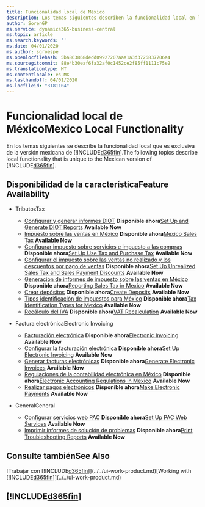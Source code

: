 ```yaml
---
title: Funcionalidad local de México
description: Los temas siguientes describen la funcionalidad local en la versión mexicana de Business Central.
author: SorenGP
ms.service: dynamics365-business-central
ms.topic: article
ms.search.keywords: ''
ms.date: 04/01/2020
ms.author: sgroespe
ms.openlocfilehash: 5ba863868dedd09927207aaa1a3d3726837706a4
ms.sourcegitcommit: 88e4b30eaf6fa32af0c1452ce2f85ff1111c75e2
ms.translationtype: HT
ms.contentlocale: es-MX
ms.lasthandoff: 04/01/2020
ms.locfileid: "3181104"
---
```

# <a name="mexico-local-functionality"></a><span data-ttu-id="25cf2-103">Funcionalidad local de México</span><span class="sxs-lookup"><span data-stu-id="25cf2-103">Mexico Local Functionality</span></span>
<span data-ttu-id="25cf2-104">En los temas siguientes se describe la funcionalidad local que es exclusiva de la versión mexicana de [!INCLUDE[d365fin](../../includes/d365fin_md.md)].</span><span class="sxs-lookup"><span data-stu-id="25cf2-104">The following topics describe local functionality that is unique to the Mexican version of [!INCLUDE[d365fin](../../includes/d365fin_md.md)].</span></span>  

## <a name="feature-availability"></a><span data-ttu-id="25cf2-105">Disponibilidad de la característica</span><span class="sxs-lookup"><span data-stu-id="25cf2-105">Feature Availability</span></span>  

* <span data-ttu-id="25cf2-106">Tributos</span><span class="sxs-lookup"><span data-stu-id="25cf2-106">Tax</span></span>
    * <span data-ttu-id="25cf2-107">[Configurar y generar informes DIOT](ui-extensions-setup-and-generate-diot-report-mx.md) **Disponible ahora**</span><span class="sxs-lookup"><span data-stu-id="25cf2-107">[Set Up and Generate DIOT Reports](ui-extensions-setup-and-generate-diot-report-mx.md) **Available Now**</span></span>
    * <span data-ttu-id="25cf2-108">[Impuesto sobre las ventas en México](mexico-sales-tax.md) **Disponible ahora**</span><span class="sxs-lookup"><span data-stu-id="25cf2-108">[Mexico Sales Tax](mexico-sales-tax.md) **Available Now**</span></span>
    * <span data-ttu-id="25cf2-109">[Configurar impuesto sobre servicios e impuesto a las compras](how-to-set-up-use-tax-and-purchase-tax.md) **Disponible ahora**</span><span class="sxs-lookup"><span data-stu-id="25cf2-109">[Set Up Use Tax and Purchase Tax](how-to-set-up-use-tax-and-purchase-tax.md) **Available Now**</span></span>
    * <span data-ttu-id="25cf2-110">[Configurar el impuesto sobre las ventas no realizado y los descuentos por pago de ventas](how-to-set-up-unrealized-sales-tax-and-sales-payment-discounts.md) **Disponible ahora**</span><span class="sxs-lookup"><span data-stu-id="25cf2-110">[Set Up Unrealized Sales Tax and Sales Payment Discounts](how-to-set-up-unrealized-sales-tax-and-sales-payment-discounts.md) **Available Now**</span></span>
    * <span data-ttu-id="25cf2-111">[Generación de informes de impuesto sobre las ventas en México](mexico-sales-tax.md) **Disponible ahora**</span><span class="sxs-lookup"><span data-stu-id="25cf2-111">[Reporting Sales Tax in Mexico](mexico-sales-tax.md) **Available Now**</span></span>
    * <span data-ttu-id="25cf2-112">[Crear depósitos](how-to-create-deposits.md) **Disponible ahora**</span><span class="sxs-lookup"><span data-stu-id="25cf2-112">[Create Deposits](how-to-create-deposits.md) **Available Now**</span></span>
    * <span data-ttu-id="25cf2-113">[Tipos identificación de impuestos para México](tax-identification-types-for-mexico.md) **Disponible ahora**</span><span class="sxs-lookup"><span data-stu-id="25cf2-113">[Tax Identification Types for Mexico](tax-identification-types-for-mexico.md) **Available Now**</span></span>
    * <span data-ttu-id="25cf2-114">[Recálculo del IVA](vat-recalculation.md) **Disponible ahora**</span><span class="sxs-lookup"><span data-stu-id="25cf2-114">[VAT Recalculation](vat-recalculation.md) **Available Now**</span></span>

* <span data-ttu-id="25cf2-115">Factura electrónica</span><span class="sxs-lookup"><span data-stu-id="25cf2-115">Electronic Invoicing</span></span>
    * <span data-ttu-id="25cf2-116">[Facturación electrónica](electronic-invoicing.md) **Disponible ahora**</span><span class="sxs-lookup"><span data-stu-id="25cf2-116">[Electronic Invoicing](electronic-invoicing.md) **Available Now**</span></span>
    * <span data-ttu-id="25cf2-117">[Configurar la facturación electrónica](how-to-set-up-electronic-invoicing.md) **Disponible ahora**</span><span class="sxs-lookup"><span data-stu-id="25cf2-117">[Set Up Electronic Invoicing](how-to-set-up-electronic-invoicing.md) **Available Now**</span></span>
    * <span data-ttu-id="25cf2-118">[Generar facturas electrónicas](how-to-generate-electronic-invoices.md) **Disponible ahora**</span><span class="sxs-lookup"><span data-stu-id="25cf2-118">[Generate Electronic Invoices](how-to-generate-electronic-invoices.md) **Available Now**</span></span>
    * <span data-ttu-id="25cf2-119">[Regulaciones de la contabilidad electrónica en México](electronic-accounting-regulations.md) **Disponible ahora**</span><span class="sxs-lookup"><span data-stu-id="25cf2-119">[Electronic Accounting Regulations in Mexico](electronic-accounting-regulations.md) **Available Now**</span></span>
    * <span data-ttu-id="25cf2-120">[Realizar pagos electrónicos](../../finance-make-payments-with-bank-data-conversion-service-or-sepa-credit-transfer.md#exporting-payments-to-a-bank-file) **Disponible ahora**</span><span class="sxs-lookup"><span data-stu-id="25cf2-120">[Make Electronic Payments](../../finance-make-payments-with-bank-data-conversion-service-or-sepa-credit-transfer.md#exporting-payments-to-a-bank-file) **Available Now**</span></span>

* <span data-ttu-id="25cf2-121">General</span><span class="sxs-lookup"><span data-stu-id="25cf2-121">General</span></span>
    * <span data-ttu-id="25cf2-122">[Configurar servicios web PAC](how-to-set-up-pac-web-services.md) **Disponible ahora**</span><span class="sxs-lookup"><span data-stu-id="25cf2-122">[Set Up PAC Web Services](how-to-set-up-pac-web-services.md) **Available Now**</span></span>
    * <span data-ttu-id="25cf2-123">[Imprimir informes de solución de problemas](how-to-print-troubleshooting-reports.md) **Disponible ahora**</span><span class="sxs-lookup"><span data-stu-id="25cf2-123">[Print Troubleshooting Reports](how-to-print-troubleshooting-reports.md) **Available Now**</span></span>

## <a name="see-also"></a><span data-ttu-id="25cf2-124">Consulte también</span><span class="sxs-lookup"><span data-stu-id="25cf2-124">See Also</span></span>
<span data-ttu-id="25cf2-125">[Trabajar con [!INCLUDE[d365fin](../../includes/d365fin_md.md)]](../../ui-work-product.md)</span><span class="sxs-lookup"><span data-stu-id="25cf2-125">[Working with [!INCLUDE[d365fin](../../includes/d365fin_md.md)]](../../ui-work-product.md)</span></span>    

## [!INCLUDE[d365fin](../../includes/free_trial_md.md)]
